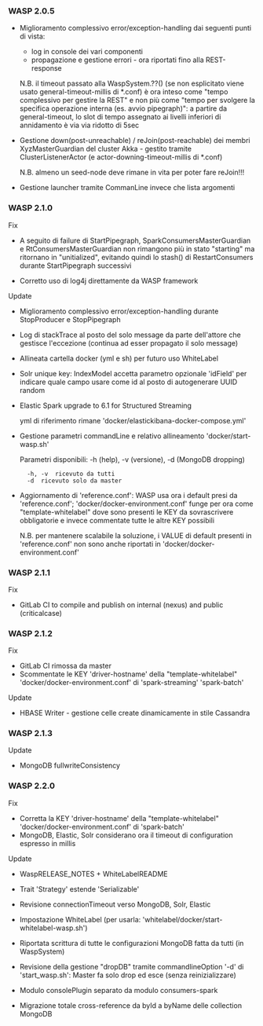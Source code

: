### WASP 2.0.5 ###

- Miglioramento complessivo error/exception-handling dai seguenti punti di vista:
	- log in console dei vari componenti
	- propagazione e gestione errori - ora riportati fino alla REST-response
	
	N.B. il timeout passato alla WaspSystem.??() (se non esplicitato viene usato general-timeout-millis di *.conf) è ora inteso come "tempo complessivo per gestire la REST" e non più come "tempo per svolgere la specifica operazione interna (es. avvio pipegraph)": a partire da general-timeout, lo slot di tempo assegnato ai livelli inferiori di annidamento è via via ridotto di 5sec

- Gestione down(post-unreachable) / reJoin(post-reachable) dei membri XyzMasterGuardian del cluster Akka - gestito tramite ClusterListenerActor (e actor-downing-timeout-millis di *.conf)
	
	N.B. almeno un seed-node deve rimane in vita per poter fare reJoin!!!

- Gestione launcher tramite CommanLine invece che lista argomenti


### WASP 2.1.0 ###

Fix
- A seguito di failure di StartPipegraph, SparkConsumersMasterGuardian e RtConsumersMasterGuardian non rimangono più in stato "starting" ma ritornano in "unitialized", evitando quindi lo stash() di RestartConsumers durante StartPipegraph successivi

- Corretto uso di log4j direttamente da WASP framework

Update
- Miglioramento complessivo error/exception-handling durante StopProducer e StopPipegraph

- Log di stackTrace al posto del solo message da parte dell'attore che gestisce l'eccezione (continua ad esser propagato il solo message)

- Allineata cartella docker (yml e sh) per futuro uso WhiteLabel

- Solr unique key: IndexModel accetta parametro opzionale 'idField' per indicare quale campo usare come id al posto di autogenerare UUID random

- Elastic Spark upgrade to 6.1 for Structured Streaming

	yml di riferimento rimane 'docker/elastickibana-docker-compose.yml'

- Gestione parametri commandLine e relativo allineamento 'docker/start-wasp.sh'
	
	Parametri disponibili: -h (help), -v (versione), -d (MongoDB dropping)
		
		-h, -v	ricevuto da tutti
		-d	ricevuto solo da master

- Aggiornamento di 'reference.conf': WASP usa ora i default presi da 'reference.conf'; 'docker/docker-environment.conf' funge per ora come "template-whitelabel" dove sono presenti le KEY da sovrascrivere obbligatorie e invece commentate tutte le altre KEY possibili
	
	N.B. per mantenere scalabile la soluzione, i VALUE di default presenti in 'reference.conf' non sono anche riportati in 'docker/docker-environment.conf'


### WASP 2.1.1 ###
Fix
- GitLab CI to compile and publish on internal (nexus) and public (criticalcase)


### WASP 2.1.2 ###
Fix
- GitLab CI rimossa da master
- Scommentate le KEY 'driver-hostname' della "template-whitelabel" 'docker/docker-environment.conf' di 'spark-streaming' 'spark-batch'

Update
- HBASE Writer - gestione celle create dinamicamente in stile Cassandra


### WASP 2.1.3 ###
Update
- MongoDB fullwriteConsistency


### WASP 2.2.0 ###
Fix
- Corretta la KEY 'driver-hostname' della "template-whitelabel" 'docker/docker-environment.conf' di 'spark-batch'
- MongoDB, Elastic, Solr considerano ora il timeout di configuration espresso in millis

Update
- WaspRELEASE_NOTES + WhiteLabelREADME

- Trait 'Strategy' estende 'Serializable'

- Revisione connectionTimeout verso MongoDB, Solr, Elastic

- Impostazione WhiteLabel (per usarla: 'whitelabel/docker/start-whitelabel-wasp.sh')

- Riportata scrittura di tutte le configurazioni MongoDB fatta da tutti (in WaspSystem)

- Revisione della gestione "dropDB" tramite commandlineOption '-d' di 'start_wasp.sh': Master fa solo drop ed esce (senza reinizializzare)

- Modulo consolePlugin separato da modulo consumers-spark

- Migrazione totale cross-reference da byId a byName delle collection MongoDB
